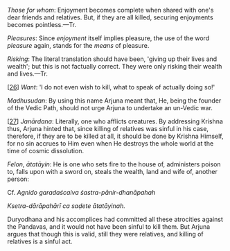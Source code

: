 *Those for whom*: Enjoyment becomes complete when shared with one's dear friends and relatives. But, if they are all killed, securing enjoyments becomes pointless.—Tr.

*Pleasures*: Since *enjoyment* itself implies pleasure, the use of the word *pleasure* again, stands for the *means* of pleasure.

*Risking*: The literal translation should have been, 'giving up their lives and wealth'; but this is not factually correct. They were only risking their wealth and lives.—Tr.

[[26](#page--1-0)] *Want*: 'I do not even wish to kill, what to speak of actually doing so!'

*Madhusudan*: By using this name Arjuna meant that, He, being the founder of the Vedic Path, should not urge Arjuna to undertake an un-Vedic war.

[[27](#page--1-1)] *Janārdana*: Literally, one who afflicts creatures. By addressing Krishna thus, Arjuna hinted that, since killing of relatives was sinful in his case, therefore, if they are to be killed at all, it should be done by Krishna Himself, for no sin accrues to Him even when He destroys the whole world at the time of cosmic dissolution.

*Felon*, *ātatāyin*: He is one who sets fire to the house of, administers poison to, falls upon with a sword on, steals the wealth, land and wife of, another person:

Cf. *Agnido garadaścaiva śastra-pānir-dhanāpahah*

*Ksetra-dārāpahārī ca saḍete ātatāyinah.*

Duryodhana and his accomplices had committed all these atrocities against the Pandavas, and it would not have been sinful to kill them. But Arjuna argues that though this is valid, still they were relatives, and killing of relatives is a sinful act.